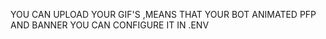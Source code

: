 YOU CAN UPLOAD YOUR GIF'S ,MEANS
THAT YOUR BOT ANIMATED PFP AND BANNER
YOU CAN CONFIGURE IT IN  .ENV
